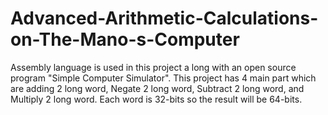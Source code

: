 # Advanced-Arithmetic-Calculations-on-The-Mano-s-Computer

Assembly language is used in this project a long with an open source program "Simple Computer Simulator". This project has 4 main part which are adding 2 long word, Negate 2 long word, Subtract 2 long word, and Multiply 2 long word. Each word is 32-bits so the result will be 64-bits.

